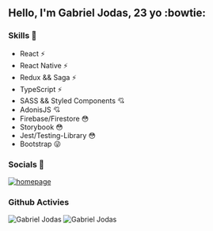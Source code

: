 ## Hello, I'm Gabriel Jodas, 23 yo :bowtie:


### Skills  :loudspeaker:
- React :zap:
- React Native :zap:
- Redux && Saga :zap:
- TypeScript :zap:
- SASS && Styled Components :cupid:
- AdonisJS :cupid:
- Firebase/Firestore :flushed:
- Storybook  :flushed:
- Jest/Testing-Library  :flushed:
- Bootstrap :stuck_out_tongue_winking_eye:


### Socials  :link:
[![homepage][1]][2]

[1]: https://img.shields.io/badge/LinkedIn-0077B5?style=for-the-badge&logo=linkedin&logoColor=white
[2]: https://www.linkedin.com/in/gabriel-jodas-974b76128/ "redirect to linkedin"

### Github Activies
![Gabriel Jodas](https://github-readme-stats.vercel.app/api?username=dotdott&show_icons=true&theme=radical)
![Gabriel Jodas](https://github-readme-stats.vercel.app/api/top-langs/?username=dotdott&layout=compact&theme=radical)


